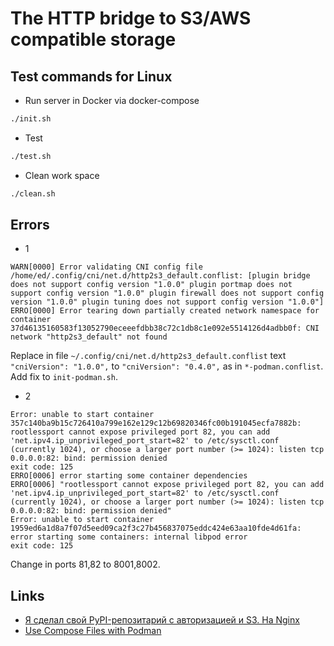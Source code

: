 # The HTTP bridge to S3/AWS compatible storage

## Test commands for Linux

* Run server in Docker via docker-compose

```bash
./init.sh
```

* Test

```bash
./test.sh
```

* Clean work space

```bash
./clean.sh
```

## Errors

* 1
```text
WARN[0000] Error validating CNI config file /home/ed/.config/cni/net.d/http2s3_default.conflist: [plugin bridge does not support config version "1.0.0" plugin portmap does not support config version "1.0.0" plugin firewall does not support config version "1.0.0" plugin tuning does not support config version "1.0.0"] 
ERRO[0000] Error tearing down partially created network namespace for container 37d46135160583f13052790eceeefdbb38c72c1db8c1e092e5514126d4adbb0f: CNI network "http2s3_default" not found 
```

Replace in file `~/.config/cni/net.d/http2s3_default.conflist` text `"cniVersion": "1.0.0",` to `"cniVersion": "0.4.0",` as in `*-podman.conflist`.
Add fix to `init-podman.sh`.

* 2
```text
Error: unable to start container 357c140ba9b15c726410a799e162e129c12b69820346fc00b191045ecfa7882b: rootlessport cannot expose privileged port 82, you can add 'net.ipv4.ip_unprivileged_port_start=82' to /etc/sysctl.conf (currently 1024), or choose a larger port number (>= 1024): listen tcp 0.0.0.0:82: bind: permission denied
exit code: 125
ERRO[0006] error starting some container dependencies
ERRO[0006] "rootlessport cannot expose privileged port 82, you can add 'net.ipv4.ip_unprivileged_port_start=82' to /etc/sysctl.conf (currently 1024), or choose a larger port number (>= 1024): listen tcp 0.0.0.0:82: bind: permission denied"
Error: unable to start container 1959ed6a1d8a7f07d5eed09ca2f3c27b456837075eddc424e63aa10fde4d61fa: error starting some containers: internal libpod error
exit code: 125
```
Change in ports 81,82 to 8001,8002.

## Links

* [Я сделал свой PyPI-репозитарий с авторизацией и S3. На Nginx](https://habr.com/ru/articles/518126/)
* [Use Compose Files with Podman](https://docs.oracle.com/en/learn/podman-compose/index.html#confirm-podman-compose-is-working)
